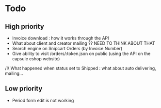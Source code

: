 # Todo

## High priority
- Invoice download : how it works through the API
- What about client and creator mailing ?? NEED TO THINK ABOUT THAT
- Search engine on Snipcart Orders (by Invoice Number)
- Give ability to visit /orders/:token.json on public (using the API on the capsule eshop website)

/!\ What happened when status set to Shipped : what about auto delivering, mailing...


## Low priority
- Period form edit is not working
